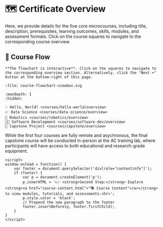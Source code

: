 # 🗺️ Certificate Overview

Here, we provide details for the five core microcourses, including title, description, prerequisites, learning outcomes, skills, modules, and assessment formats. Click on the course squares to navigate to the corresponding course overview.

## 🔀 Course Flow

```{note}
**The flowchart is interactive**. Click on the squares to navigate to the corresponding overview section. Alternatively, click the "Next ➡️" button at the bottom-right of this page.
```

```{raw} html
:file: course-flowchart-viewbox.svg
```

<!-- <div align="center">

*Interactive Course Flowchart*

</div> -->

```{toctree}
:maxdepth: 1
:hidden:

💡 Hello, World! <courses/hello-world/overview>
📈 Data Science <courses/data-science/overview>
🦾 Robotics <courses/robotics/overview>
🧑‍💻 Software Development <courses/software-dev/overview>
🏢 Capstone Project <courses/capstone/overview>
```

While the first four courses are fully remote and asychronous, the final capstone course will be conducted in-person at the AC training lab, where participants will have access to both educational and research-grade equipment.

<!-- ## 📚 Course Content

👉 **Second Step:** After reviewing the courses, [**🔗 explore the course content**](course-content.md), which includes modules, tutorials, and assessments. -->



```{raw} html
<script>
window.onload = function() {
    var footer = document.querySelector('div[role="contentinfo"]');
    if (footer) {
        var p = document.createElement('p');
        p.innerHTML = '👉 <strong>Second Step:</strong> Explore <strong><a href="course-content.html">"📚 Course Content"</a></strong> to view modules, tutorials, and assessments.<hr>';
        p.style.color = 'black';
        // Prepend the new paragraph to the footer
        footer.insertBefore(p, footer.firstChild);
    }
}
</script>
```

<!-- ```{raw} html
course-flowchart.svg
``` -->

<!-- Perhaps buttons in the sphinx nb gallery style? -->


<!-- ```{nblinkgallery}
:caption: Overviews of the five core microcourses
:name: overview-link-gallery

courses/hello-world/overview
courses/data-science/overview
courses/robotics/overview
courses/software-development/overview
courses/capstone-project/overview
``` -->

<!-- ```{nblinkgallery}
:caption: Hello World
:name: overview-link-gallery-1

courses/hello-world/overview
```

```{nblinkgallery}
:caption: Deep Dives
:name: overview-link-gallery-2

courses/data-science/overview
courses/robotics/overview
courses/software-dev/overview
```

```{nblinkgallery}
:caption: Capstone Project
:name: overview-link-gallery-3

courses/capstone/overview
``` -->

<!-- ```{raw} html
<div class="footer">
    <p>👉 <strong>Second Step:</strong> After reviewing the courses, <a href="course-content.md"><strong>🔗 explore the course content</strong></a>, which includes modules, tutorials, and assessments.</p>
</div>
``` -->
